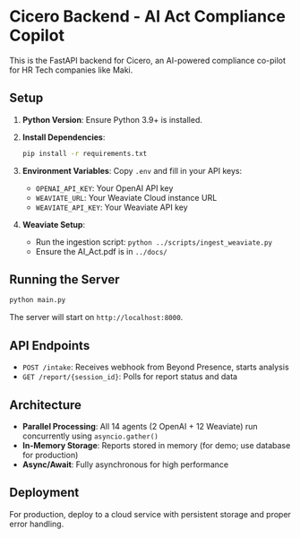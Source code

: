 # Cicero Backend - AI Act Compliance Copilot

This is the FastAPI backend for Cicero, an AI-powered compliance co-pilot for HR Tech companies like Maki.

## Setup

1. **Python Version**: Ensure Python 3.9+ is installed.

2. **Install Dependencies**:
   ```bash
   pip install -r requirements.txt
   ```

3. **Environment Variables**: Copy `.env` and fill in your API keys:
   - `OPENAI_API_KEY`: Your OpenAI API key
   - `WEAVIATE_URL`: Your Weaviate Cloud instance URL
   - `WEAVIATE_API_KEY`: Your Weaviate API key

4. **Weaviate Setup**:
   - Run the ingestion script: `python ../scripts/ingest_weaviate.py`
   - Ensure the AI_Act.pdf is in `../docs/`

## Running the Server

```bash
python main.py
```

The server will start on `http://localhost:8000`.

## API Endpoints

- `POST /intake`: Receives webhook from Beyond Presence, starts analysis
- `GET /report/{session_id}`: Polls for report status and data

## Architecture

- **Parallel Processing**: All 14 agents (2 OpenAI + 12 Weaviate) run concurrently using `asyncio.gather()`
- **In-Memory Storage**: Reports stored in memory (for demo; use database for production)
- **Async/Await**: Fully asynchronous for high performance

## Deployment

For production, deploy to a cloud service with persistent storage and proper error handling.
